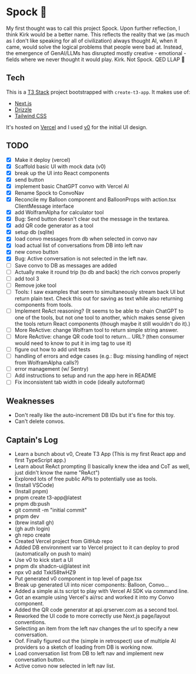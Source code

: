 # Spock 🖖

My first thought was to call this project Spock. Upon further reflection, I think Kirk would be a better name.
This reflects the reality that we (as much as I don't like speaking for all of civilization) always thought AI, when it came, would solve the logical problems that people were bad at.
Instead, the emergence of GenAI/LLMs has disrupted mostly creative - emotional - fields where we never thought it would play.
Kirk.
Not Spock.
QED LLAP 🖖

## Tech

This is a [T3 Stack](https://create.t3.gg/) project bootstrapped with `create-t3-app`.
It makes use of:

- [Next.js](https://nextjs.org)
- [Drizzle](https://orm.drizzle.team)
- [Tailwind CSS](https://tailwindcss.com)

It's hosted on [Vercel](https://vercel.com/) and I used [v0](https://v0.dev/) for the initial UI design.


## TODO
- [x] Make it deploy (vercel)
- [x] Scaffold basic UI with mock data (v0)
- [x] break up the UI into React components
- [x] send button
- [x] implement basic ChatGPT convo with Vercel AI
- [x] Rename Spock to ConvoNav
- [x] Reconcile my Balloon component and BalloonProps with action.tsx ClientMessage interface 
- [x] add WolframAlpha for calculator tool
- [x] Bug: Send button doesn't clear out the message in the textarea.
- [x] add QR code generator as a tool
- [x] setup db (sqlite)
- [x] load convo messages from db when selected in convo nav
- [x] load actual list of conversations from DB into left nav
- [x] new convo button
- [x] Bug: Active conversation is not selected in the left nav.
- [ ] Save convo to DB as messages are added
- [ ] Actually make it round trip (to db and back) the rich convos properly
- [ ] add tool 3
- [ ] Remove joke tool
- [ ] Tools: I saw examples that seem to simultaneously stream back UI but return plain text. Check this out for saving as text while also returning components from tools.
- [ ] Implement ReAct reasoning? (It seems to be able to chain ChatGPT to one of the tools, but not one tool to another, which makes sense given the tools return React components (though maybe it still wouldn't do it).)
- [ ] More ReActive: change Wolfram tool to return simple string answer.
- [ ] More ReActive: change QR code tool to return... URL? (then consumer would need to know to put it in img tag to use it)
- [ ] figure out how to add unit tests
- [ ] handling of errors and edge cases (e.g.: Bug: missing handling of reject from WolframAlpha calls?)
- [ ] error management (w/ Sentry)
- [ ] Add instructions to setup and run the app here in README
- [ ] Fix inconsistent tab width in code (ideally autoformat)

## Weaknesses
- Don't really like the auto-increment DB IDs but it's fine for this toy.
- Can't delete convos.

## Captain's Log
- Learn a bunch about v0, Create T3 App (This is my first React app and first TypeScript app.)
- Learn about ReAct prompting (I basically knew the idea and CoT as well, just didn't know the name "ReAct")
- Explored lots of free public APIs to potentially use as tools.
- (Install VSCode)
- (Install pnpm)
- pnpm create t3-app@latest
- pnpm db:push
- git commit -m "initial commit"
- pnpm dev
- (brew install gh)
- (gh auth login)
- gh repo create
- Created Vercel project from GitHub repo
- Added DB environment var to Vercel project to it can deploy to prod (automatically on push to main)
- Use v0 to kick start a UI
- pnpm dlx shadcn-ui@latest init
- npx v0 add TxkI58twHZ9
- Put generated v0 component in top level of page.tsx
- Break up generated UI into nicer components: Balloon, Convo...
- Added a simple ai.ts script to play with Vercel AI SDK via command line.
- Got an example using Vercel's ai/rsc and worked it into my Convo component.
- Added the QR code generator at api.qrserver.com as a second tool.
- Reworked the UI code to more correctly use Next.js page/layout conventions.
- Selecting an item from the left nav changes the url to specify a new conversation.
- Oof. Finally figured out the (simple in retrospect) use of multiple AI providers so a sketch of loading from DB is working now.
- Load conversation list from DB to left nav and implement new conversation button.
- Active convo now selected in left nav list.
